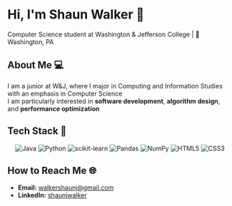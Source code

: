 # Hi, I'm Shaun Walker 👋

Computer Science student at Washington & Jefferson College | 📍 Washington, PA

## About Me 💻

I am a junior at W&J, where I major in Computing and Information Studies with an emphasis in Computer Science  
I am particularly interested in **software development**, **algorithm design**, and **performance optimization**

## Tech Stack 🧰

<div align="center">

![Java](https://img.shields.io/badge/Java-ED8B00?style=for-the-badge&logo=openjdk&logoColor=white)
![Python](https://img.shields.io/badge/Python-3776AB?style=for-the-badge&logo=python&logoColor=white)
![scikit-learn](https://img.shields.io/badge/scikit--learn-F7931E?style=for-the-badge&logo=scikit-learn&logoColor=white)
![Pandas](https://img.shields.io/badge/pandas-150458?style=for-the-badge&logo=pandas&logoColor=white)
![NumPy](https://img.shields.io/badge/numpy-013243?style=for-the-badge&logo=numpy&logoColor=white)
![HTML5](https://img.shields.io/badge/HTML5-E34F26?style=for-the-badge&logo=html5&logoColor=white)
![CSS3](https://img.shields.io/badge/CSS3-1572B6?style=for-the-badge&logo=css3&logoColor=white)

</div>

## How to Reach Me 🌐

- **Email:** walkershaunj@gmail.com 
- **LinkedIn:** [shaunjwalker](https://www.linkedin.com/in/shaunjwalker/)  
